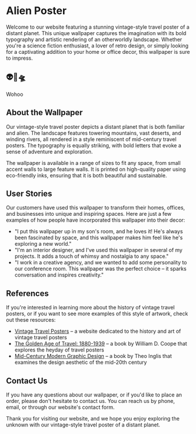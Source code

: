 <!--
Write me content for website with wallpaper which alt text is:

"A vintage-style travel poster of a distant planet, with bold typography and an artistic rendering of the landscape."

The name/title of the page should not be 1:1 copy of the alt text but rather a real content of the website which is using this wallpaper.

- Use markdown format
- Start with the heading
- The content should look like a real website
- Include real sections like references, contact, user stories, etc. use things relevant to the page purpose.
- Feel free to use structure like headings, bullets, numbering, blockquotes, paragraphs, horizontal lines, etc.
- You can use formatting like bold or _italic_
- You can include UTF-8 emojis
- Links should be only #hash anchors (and you can refer to the document itself)
- Do not include images
-->

<!--font:Montserrat-->

# Alien Poster

Welcome to our website featuring a stunning vintage-style travel poster of a distant planet. This unique wallpaper captures the imagination with its bold typography and artistic rendering of an otherworldly landscape. Whether you're a science fiction enthusiast, a lover of retro design, or simply looking for a captivating addition to your home or office decor, this wallpaper is sure to impress.

## 👽👾🛸

Wohoo

## About the Wallpaper

Our vintage-style travel poster depicts a distant planet that is both familiar and alien. The landscape features towering mountains, vast deserts, and winding rivers, all rendered in a style reminiscent of mid-century travel posters. The typography is equally striking, with bold letters that evoke a sense of adventure and exploration.

The wallpaper is available in a range of sizes to fit any space, from small accent walls to large feature walls. It is printed on high-quality paper using eco-friendly inks, ensuring that it is both beautiful and sustainable.

## User Stories

Our customers have used this wallpaper to transform their homes, offices, and businesses into unique and inspiring spaces. Here are just a few examples of how people have incorporated this wallpaper into their decor:

-   "I put this wallpaper up in my son's room, and he loves it! He's always been fascinated by space, and this wallpaper makes him feel like he's exploring a new world."
-   "I'm an interior designer, and I've used this wallpaper in several of my projects. It adds a touch of whimsy and nostalgia to any space."
-   "I work in a creative agency, and we wanted to add some personality to our conference room. This wallpaper was the perfect choice – it sparks conversation and inspires creativity."

## References

If you're interested in learning more about the history of vintage travel posters, or if you want to see more examples of this style of artwork, check out these resources:

-   [Vintage Travel Posters](#) – a website dedicated to the history and art of vintage travel posters
-   [The Golden Age of Travel: 1880-1939](#) – a book by William D. Coope that explores the heyday of travel posters
-   [Mid-Century Modern Graphic Design](#) – a book by Theo Inglis that examines the design aesthetic of the mid-20th century

## Contact Us

If you have any questions about our wallpaper, or if you'd like to place an order, please don't hesitate to contact us. You can reach us by phone, email, or through our website's contact form.

Thank you for visiting our website, and we hope you enjoy exploring the unknown with our vintage-style travel poster of a distant planet.
